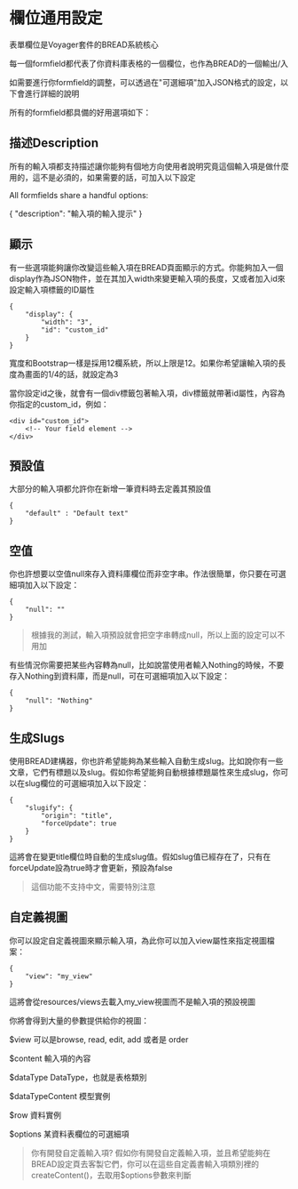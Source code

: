 # 欄位通用設定

表單欄位是Voyager套件的BREAD系統核心

每一個formfield都代表了你資料庫表格的一個欄位，也作為BREAD的一個輸出/入

如需要進行你formfield的調整，可以透過在"可選細項"加入JSON格式的設定，以下會進行詳細的說明

所有的formfield都具備的好用選項如下：

## 描述Description

所有的輸入項都支持描述讓你能夠有個地方向使用者說明究竟這個輸入項是做什麼用的，這不是必須的，如果需要的話，可加入以下設定

All formfields share a handful options:

{ "description": "輸入項的輸入提示" }

## 顯示

有一些選項能夠讓你改變這些輸入項在BREAD頁面顯示的方式。你能夠加入一個display作為JSON物件，並在其加入width來變更輸入項的長度，又或者加入id來設定輸入項標籤的ID屬性

```
{
    "display": {
        "width": "3",
        "id": "custom_id"
    }
}
```

寬度和Bootstrap一樣是採用12欄系統，所以上限是12。如果你希望讓輸入項的長度為畫面的1/4的話，就設定為3

當你設定id之後，就會有一個div標籤包著輸入項，div標籤就帶著id屬性，內容為你指定的custom\_id，例如：

```
<div id="custom_id">
    <!-- Your field element -->
</div>
```

## 預設值

大部分的輸入項都允許你在新增一筆資料時去定義其預設值

```
{
    "default" : "Default text"
}
```

## 空值

你也許想要以空值null來存入資料庫欄位而非空字串。作法很簡單，你只要在可選細項加入以下設定：

```
{
    "null": ""
}
```

> 根據我的測試，輸入項預設就會把空字串轉成null，所以上面的設定可以不用加

有些情況你需要把某些內容轉為null，比如說當使用者輸入Nothing的時候，不要存入Nothing到資料庫，而是null，可在可選細項加入以下設定：

```
{
    "null": "Nothing"
}
```

## 生成Slugs

使用BREAD建構器，你也許希望能夠為某些輸入自動生成slug。比如說你有一些文章，它們有標題以及slug。假如你希望能夠自動根據標題屬性來生成slug，你可以在slug欄位的可選細項加入以下設定：

```
{
    "slugify": {
        "origin": "title",
        "forceUpdate": true
    }
}
```

這將會在變更title欄位時自動的生成slug值。假如slug值已經存在了，只有在forceUpdate設為true時才會更新，預設為false

> 這個功能不支持中文，需要特別注意

## 自定義視圖

你可以設定自定義視圖來顯示輸入項，為此你可以加入view屬性來指定視圖檔案：

```
{
    "view": "my_view"
}
```

這將會從resources/views去載入my\_view視圖而不是輸入項的預設視圖

你將會得到大量的參數提供給你的視圖：

$view 可以是browse, read, edit, add 或者是 order

$content 輸入項的內容

$dataType DataType，也就是表格類別

$dataTypeContent 模型實例

$row 資料實例

$options 某資料表欄位的可選細項

> 你有開發自定義輸入項? 假如你有開發自定義輸入項，並且希望能夠在BREAD設定頁去客製它們，你可以在這些自定義書輸入項類別裡的createContent\(\)，去取用$options參數來判斷

